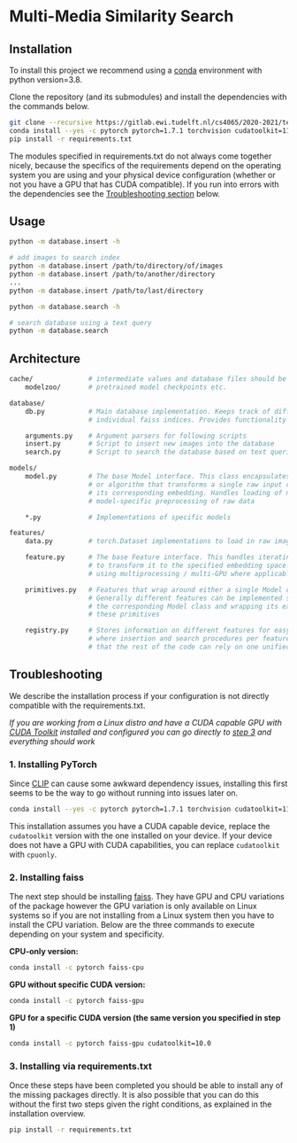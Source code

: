 # Multi-Media Similarity Search

## Installation

To install this project we recommend using a [conda](https://docs.conda.io/en/latest/) environment with python version=3.8.

Clone the repository (and its submodules) and install the dependencies with the commands below.

```bash
git clone --recursive https://gitlab.ewi.tudelft.nl/cs4065/2020-2021/team23/multi-media-similarity-search.git
conda install --yes -c pytorch pytorch=1.7.1 torchvision cudatoolkit=11.0
pip install -r requirements.txt
```

The modules specified in requirements.txt do not always come together nicely, because the specifics of the requirements depend on the operating system you are using and your physical device configuration (whether or not you have a GPU that has CUDA compatible). If you run into errors with the dependencies see the [Troubleshooting section](#troubleshooting) below.

## Usage

```bash
python -m database.insert -h

# add images to search index
python -m database.insert /path/to/directory/of/images
python -m database.insert /path/to/another/directory
...
python -m database.insert /path/to/last/directory
```

```bash
python -m database.search -h

# search database using a text query
python -m database.search
```

## Architecture

```bash
cache/              # intermediate values and database files should be stored here
    modelzoo/       # pretrained model checkpoints etc.

database/
    db.py           # Main database implementation. Keeps track of different features in
                    # individual faiss indices. Provides functionality to search indices

    arguments.py    # Argument parsers for following scripts
    insert.py       # Script to insert new images into the database
    search.py       # Script to search the database based on text queries

models/
    model.py        # The base Model interface. This class encapsulates a specific model
                    # or algorithm that transforms a single raw input data point into
                    # its corresponding embedding. Handles loading of model weights and
                    # model-specific preprocessing of raw data

    *.py            # Implementations of specific models

features/
    data.py         # torch.Dataset implementations to load in raw images and videos

    feature.py      # The base Feature interface. This handles iterating over the data
                    # to transform it to the specified embedding space. Distributes work
                    # using multiprocessing / multi-GPU where applicable

    primitives.py   # Features that wrap around either a single Model or multiple Models.
                    # Generally different features can be implemented simply by writing
                    # the corresponding Model class and wrapping its execution in one of
                    # these primitives

    registry.py     # Stores information on different features for easy access. This is
                    # where insertion and search procedures per feature are specified so
                    # that the rest of the code can rely on one unified API
```

## Troubleshooting
We describe the installation process if your configuration is not directly compatible with the requirements.txt.

_If you are working from a Linux distro and have a CUDA capable GPU with [CUDA Toolkit](https://developer.nvidia.com/cuda-downloads) installed and configured you can go directly to [step 3](#3-installing-via-requirementstxt) and everything should work_

### 1. Installing PyTorch

Since [CLIP](https://github.com/openai/CLIP) can cause some awkward dependency issues, installing this first seems to be the way to go without running  into issues later on.

```bash
conda install --yes -c pytorch pytorch=1.7.1 torchvision cudatoolkit=11.0
```
This installation assumes you have a CUDA capable device, replace the `cudatoolkit` version with the one installed on your device.
If your device does not have a GPU with CUDA capabilities, you can replace `cudatoolkit` with `cpuonly`.

### 2. Installing faiss
The next step should be installing [faiss](https://github.com/facebookresearch/faiss/blob/master). They have GPU and CPU variations of the package however the GPU variation is only available on Linux systems so if you are not installing from a Linux system then you have to install the CPU variation. Below are the three commands to execute depending on your system and specificity.

**CPU-only version:**
```bash
conda install -c pytorch faiss-cpu
```

**GPU without specific CUDA version:**
```bash
conda install -c pytorch faiss-gpu
```

**GPU for a specific CUDA version (the same version you specified in step 1)**
```bash
conda install -c pytorch faiss-gpu cudatoolkit=10.0
```

### 3. Installing via requirements.txt
Once these steps have been completed you should be able to install any of the missing packages directly. It is also
possible that you can do this without the first two steps given the right conditions, as explained in the installation overview.

```bash
pip install -r requirements.txt
```